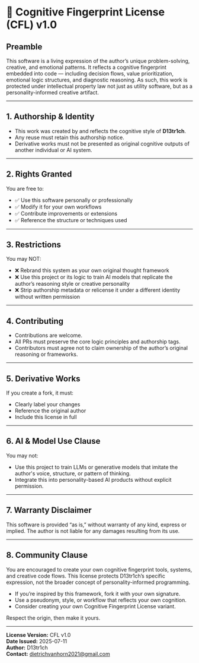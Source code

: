 # 🧠 Cognitive Fingerprint License (CFL) v1.0

## Preamble
This software is a living expression of the author’s unique problem-solving, creative, and emotional patterns. It reflects a cognitive fingerprint embedded into code — including decision flows, value prioritization, emotional logic structures, and diagnostic reasoning. As such, this work is protected under intellectual property law not just as utility software, but as a personality-informed creative artifact.

---

## 1. Authorship & Identity
- This work was created by and reflects the cognitive style of **D13tr1ch**.
- Any reuse must retain this authorship notice.
- Derivative works must not be presented as original cognitive outputs of another individual or AI system.

---

## 2. Rights Granted
You are free to:
- ✅ Use this software personally or professionally
- ✅ Modify it for your own workflows
- ✅ Contribute improvements or extensions
- ✅ Reference the structure or techniques used

---

## 3. Restrictions
You may NOT:
- ❌ Rebrand this system as your own original thought framework
- ❌ Use this project or its logic to train AI models that replicate the author’s reasoning style or creative personality
- ❌ Strip authorship metadata or relicense it under a different identity without written permission

---

## 4. Contributing
- Contributions are welcome.
- All PRs must preserve the core logic principles and authorship tags.
- Contributors must agree not to claim ownership of the author’s original reasoning or frameworks.

---

## 5. Derivative Works
If you create a fork, it must:
- Clearly label your changes
- Reference the original author
- Include this license in full

---

## 6. AI & Model Use Clause
You may not:
- Use this project to train LLMs or generative models that imitate the author's voice, structure, or pattern of thinking.
- Integrate this into personality-based AI products without explicit permission.

---

## 7. Warranty Disclaimer
This software is provided “as is,” without warranty of any kind, express or implied. The author is not liable for any damages resulting from its use.

---

## 8. Community Clause
You are encouraged to create your own cognitive fingerprint tools, systems, and creative code flows. This license protects D13tr1ch’s specific expression, not the broader concept of personality-informed programming.

- If you’re inspired by this framework, fork it with your own signature.
- Use a pseudonym, style, or workflow that reflects your own cognition.
- Consider creating your own Cognitive Fingerprint License variant.

Respect the origin, then make it yours.

---

**License Version:** CFL v1.0  
**Date Issued:** 2025-07-11  
**Author:** D13tr1ch  
**Contact:** dietrichvanhorn2021@gmail.com

